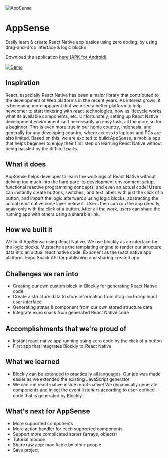 ![AppSense](https://user-images.githubusercontent.com/5902356/33051480-9fa7ce40-ce9c-11e7-9b86-c357064eea09.png)


# AppSense

Easily learn & create React Native app basics using zero coding, by using drag-and-drop interface & logic blocks.

Download the application [here (APK for Android)](https://drive.google.com/file/d/1r3mtJakuoSQy_ZVqPWdIEhVo6xXV62wA/view?usp=sharing)

[![Demo](https://img.youtube.com/vi/owujFOsOQeI/0.jpg)](https://www.youtube.com/watch?v=owujFOsOQeI)

## Inspiration

React, especially React Native has been a major library that contributed to the development of Web platforms in the recent years. As interest grows, it is becoming more apparent that we need a better platform to help newcomer to start tinkering with react technologies, how its lifecycle works, what its available components, etc. Unfortunately, setting up React Native development environment isn't necessarily an easy task, all the more so for a beginner. This is even more true in our home country, Indonesia, and generally for any developing country, where access to laptops and PCs are also limited. Based on this, we are excited to build AppSense, a mobile app that helps beginner to enjoy their first step on learning React Native without being hassled by the difficult parts.

## What it does

AppSense helps developer to learn the workings of React Native without delving too much into the hard part: its development environment setup, functional reactive programming concepts, and even an actual code! Users can instantly create buttons, switches, and text labels with just the click of a button, and impart the logic afterwards using logic blocks, abstracting the actual react native code layer below it. Users then can run the app directly, again only with the click of a button. After all the work, users can share the running app with others using a sharable link.

## How we built it

We built AppSense using React Native. We use blockly as an interface for the logic blocks. Mustache as the templating engine to render our structure data into an actual react native code. Exponent as the react native app platform. Expo Snack API for publishing and sharing created app. 

## Challenges we ran into

- Creating our own custom block in Blockly for generating React Native code
- Create a structure data to store information from drag-and-drop input user interface
- Generating states & component from our own stored structure data 
- Integrate expo snack from generated React Native code

## Accomplishments that we're proud of

- Instant react native app running using zero code by the click of a button
- First app that integrates Blockly to React Native

## What we learned

- Blockly can be extended to practically all languages. Our job was made easier as we extended the existing JavaScript generator
- We can run react-native inside react-native! We dynamically generate components and inject the event listeners according to user-defined code that is generated by Blockly

## What's next for AppSense

- More supported components
- More action handler for each supported components
- Support more complicated states (arrays, objects)
- Tutorial module
- Share raw app: modifiable by other people
- Save project